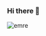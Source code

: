 ### Hi there 👋
![emre](https://github.com/1yemre/1yemre/assets/107006546/1851af37-f1db-4b13-9482-3887f145f0ce)
